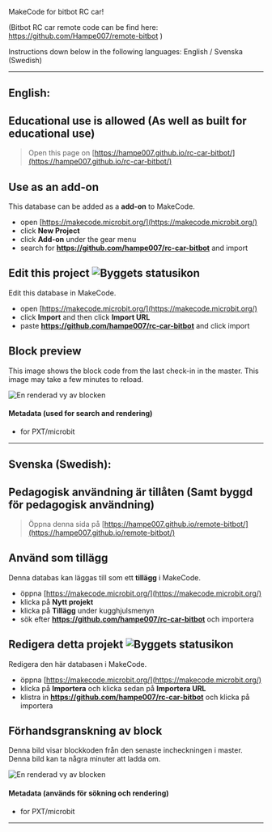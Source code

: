 MakeCode for bitbot RC car!

(Bitbot RC car remote code can be find here: https://github.com/Hampe007/remote-bitbot )

Instructions down below in the following languages:
English / Svenska (Swedish)

________________________________________________________________________________________________________________________________________________________
## English:

## Educational use is allowed (As well as built for educational use)

> Open this page on [https://hampe007.github.io/rc-car-bitbot/](https://hampe007.github.io/rc-car-bitbot/)

## Use as an add-on

This database can be added as a **add-on** to MakeCode.

* open [https://makecode.microbit.org/](https://makecode.microbit.org/)
* click **New Project**
* click **Add-on** under the gear menu
* search for **https://github.com/hampe007/rc-car-bitbot** and import

## Edit this project ![Byggets statusikon](https://github.com/hampe007/rc-remote-bitbot/workflows/MakeCode/badge.svg)


Edit this database in MakeCode.

* open [https://makecode.microbit.org/](https://makecode.microbit.org/)
* click **Import** and then click **Import URL**
* paste **https://github.com/hampe007/rc-car-bitbot** and click import

## Block preview

This image shows the block code from the last check-in in the master.
This image may take a few minutes to reload.

![En renderad vy av blocken](https://github.com/hampe007/remote-bitbot/raw/master/.github/makecode/blocks.png)

#### Metadata (used for search and rendering)

* for PXT/microbit
<script src="https://makecode.com/gh-pages-embed.js"></script><script>makeCodeRender("{{ site.makecode.home_url }}", "{{ site.github.owner_name }}/{{ site.github.repository_name }}");</script>
________________________________________________________________________________________________________________________________________________________
## Svenska (Swedish):

## Pedagogisk användning är tillåten (Samt byggd för pedagogisk användning)

> Öppna denna sida på [https://hampe007.github.io/remote-bitbot/](https://hampe007.github.io/remote-bitbot/)

## Använd som tillägg

Denna databas kan läggas till som ett **tillägg** i MakeCode.

* öppna [https://makecode.microbit.org/](https://makecode.microbit.org/)
* klicka på **Nytt projekt**
* klicka på **Tillägg** under kugghjulsmenyn
* sök efter **https://github.com/hampe007/rc-car-bitbot** och importera

## Redigera detta projekt ![Byggets statusikon](https://github.com/hampe007/rc-remote-bitbot/workflows/MakeCode/badge.svg)

Redigera den här databasen i MakeCode.

* öppna [https://makecode.microbit.org/](https://makecode.microbit.org/)
* klicka på **Importera** och klicka sedan på **Importera URL**
* klistra in **https://github.com/hampe007/rc-car-bitbot** och klicka på importera

## Förhandsgranskning av block

Denna bild visar blockkoden från den senaste incheckningen i master.
Denna bild kan ta några minuter att ladda om.

![En renderad vy av blocken](https://github.com/hampe007/remote-bitbot/raw/master/.github/makecode/blocks.png)

#### Metadata (används för sökning och rendering)

* for PXT/microbit
<script src="https://makecode.com/gh-pages-embed.js"></script><script>makeCodeRender("{{ site.makecode.home_url }}", "{{ site.github.owner_name }}/{{ site.github.repository_name }}");</script>

________________________________________________________________________________________________________________________________________________________
